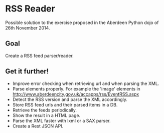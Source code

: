 RSS Reader
==========

Possible solution to the exercise proposed in the Aberdeen Python dojo of 26th November 2014.


Goal
----

Create a RSS feed parser/reader.


Get it further!
---------------

- Improve error checking when retrieving url and when parsing the XML.
- Parse elements properly. For example the 'image' elements in http://www.aberdeencity.gov.uk/accapps/rss/EventRSS.aspx
- Detect the RSS version and parse the XML accordingly.
- Store RSS feed urls and their parsed items in a DB.
- Retrieve the feeds periodically.
- Show the result in a HTML page.
- Parse the XML faster with lxml or a SAX parser.
- Create a Rest JSON API.
